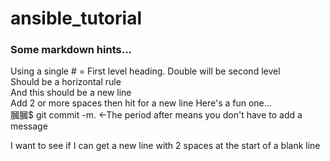 # ansible\_tutorial
### Some markdown hints...
Using a single \# = First level heading.
Double will be second level  
Should be a horizontal rule  
And this should be a new line  
Add 2 or more spaces then hit <Enter> for a new line
Here's a fun one...  
膕膕$ git commit -m.  <-The period after means you don't have to add a message   
  
I want to see if I can get a new line with 2 spaces at the start of a blank line


